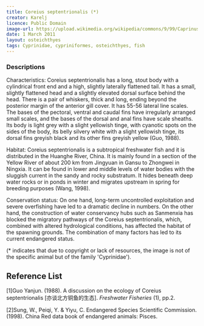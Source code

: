 ```yaml
---
title: Coreius septentrionalis (*)
creator: Karelj
licence: Public Domain
image-url: https://upload.wikimedia.org/wikipedia/commons/9/99/Caprinus_carpio_Prague_Vltava_1.jpg
date: 1 March 2011
layout: osteichthyes
tags: Cyprinidae, cypriniformes, osteichthyes, fish
---
```

### Descriptions

Characteristics: Coreius septentrionalis has a long, stout body with a cylindrical front end and a high, slightly laterally flattened tail. It has a small, slightly flattened head and a slightly elevated dorsal surface behind the head. There is a pair of whiskers, thick and long, ending beyond the posterior margin of the anterior gill cover. It has 55-56 lateral line scales. The bases of the pectoral, ventral and caudal fins have irregularly arranged small scales, and the bases of the dorsal and anal fins have scale sheaths. Its body is light grey with a slight yellowish tinge, with cyanotic spots on the sides of the body, its belly silvery white with a slight yellowish tinge, its dorsal fins greyish black and its other fins greyish yellow (Guo, 1988).

Habitat: Coreius septentrionalis is a subtropical freshwater fish and it is distributed in the Huanghe River, China. It is mainly found in a section of the Yellow River of about 200 km from Jingyuan in Gansu to Zhongwei in Ningxia. It can be found in lower and middle levels of water bodies with the sluggish current in the sandy and rocky substratum. It hides beneath deep water rocks or in ponds in winter and migrates upstream in spring for breeding purposes (Wang, 1998).

Conservation status: On one hand, long-term uncontrolled exploitation and severe overfishing have led to a dramatic decline in numbers. On the other hand, the construction of water conservancy hubs such as Sanmenxia has blocked the migratory pathways of the Coreius septentrionalis, which, combined with altered hydrological conditions, has affected the habitat of the spawning grounds. The combination of many factors has led to its current endangered status.

(* indicates that due to copyright or lack of resources, the image is not of the specific animal but of the family 'Cyprinidae').


## Reference List
[1]Guo Yanjun. (1988). A discussion on the ecology of Coreius septentrionalis [亦谈北方铜鱼的生态]. _Freshwater Fisheries_ (1), pp.2.

[2]Sung, W., Peiqi, Y. & Yiyu, C. Endangered Species Scientific Commission. (1998). China Red data book of endangered animals: Pisces.  

